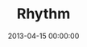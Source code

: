 ---
layout: series
series: "Rhythm"
permalink: "/rhythm/"
title: Rhythm
date: 2013-04-15 00:00:00
endDate: 2013-05-12 00:00:00
description: "God has plenty to teach us about creating goodness out of chaos. So we're spending four weeks learning to carve sweet, freedom-bringing rhythm from everyday noise."
src: "http://s3.amazonaws.com/crossroads-media/images/legacy/content/190x110_RHYTHM.jpg"
---